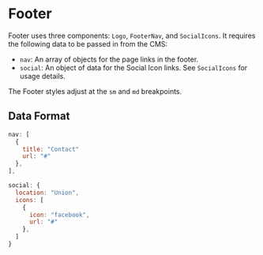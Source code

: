 # Footer

Footer uses three components: `Logo`, `FooterNav`, and `SocialIcons`. It requires the following data to be passed in from the CMS:

- `nav`: An array of objects for the page links in the footer.
- `social`: An object of data for the Social Icon links. See `SocialIcons` for usage details.

The Footer styles adjust at the `sm` and `md` breakpoints.

## Data Format

```jsx
nav: [
  {
    title: "Contact"
    url: "#"
  },
],

social: {
  location: "Union",
  icons: [
    {
      icon: "facebook",
      url: "#"
    },
  ]
}
```
